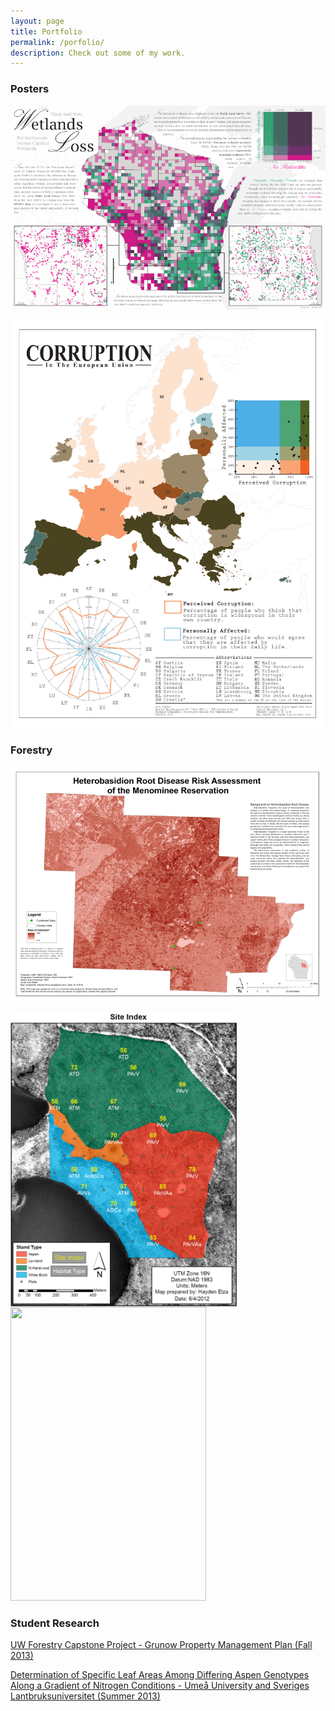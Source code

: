 ```yaml
---
layout: page
title: Portfolio
permalink: /porfolio/
description: Check out some of my work.
---
```


### Posters

[![Wisconsin Wetlands Loss](/assets/img/portfolio/HaydenElza-WetlandsLoss-Preview.png)](/assets/img/portfolio/HaydenElza-WetlandsLoss.png)

[![Corruption in EU](/assets/img/portfolio/HaydenElza-CorruptionInTheEU-Preview.png)](/assets/img/portfolio/HaydenElza-CorruptionInTheEU.png)

### Forestry

[![Heterobasidion Risk Assessment](/assets/img/portfolio/HeterobasidionRiskAssessment-Preview.png)](/assets/img/portfolio/HeterobasidionRiskAssessment-100dpi.png)

<a href="/assets/img/portfolio/Kemp2012_SiteIndex.png"><img src="/assets/img/portfolio/Kemp2012_SiteIndex.png" atl="Kemp Study Area - Site Index" width="362.5" style="float: left; margin-right: 25px;"></a>

<a href="/assets/img/portfolio/GrunowHarvest.jpg"><img src="/assets/img/portfolio/GrunowHarvest.jpg" atl="Grunow Property Management Plan - Harvest Plan" width="312.5" height="470"></a>

### Student Research

[UW Forestry Capstone Project - Grunow Property Management Plan (Fall 2013)](/assets/pdf/Capstone_2013_FinalDraft.pdf)

[Determination of Specific Leaf Areas Among Differing Aspen Genotypes Along a Gradient of Nitrogen Conditions - Umeå University and Sveriges Lantbruksuniversitet (Summer 2013)](/assets/pdf/HaydenElza2013_SpecificLeafAreaNitrogenSWASP.pdf)
